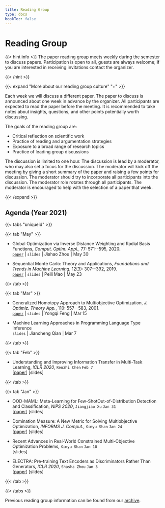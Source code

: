 ```yaml
---
title: Reading Group
type: docs
bookToc: false
---
```


# Reading Group

<link rel="stylesheet" href="/academicons/academicons-1.9.0/css/academicons.min.css"/>
<link rel="stylesheet" href="https://maxcdn.bootstrapcdn.com/font-awesome/4.4.0/css/font-awesome.min.css">
<head>
<script src='https://kit.fontawesome.com/a076d05399.js' crossorigin='anonymous'></script>
<link rel="stylesheet" href="https://fonts.googleapis.com/icon?family=Material+Icons">
<link rel="stylesheet" href="https://cdnjs.cloudflare.com/ajax/libs/font-awesome/4.7.0/css/font-awesome.min.css">
</head>

{{< hint info >}}
The paper reading group meets weekly during the semester to discuss papers. Participation is open to all, guests are always welcome; if you are interested in receiving invitations contact the organizer.

{{< /hint >}}

{{< expand "More about our reading group culture" "+" >}}

Each week we will discuss a different paper. The paper to discuss is announced about one week in advance by the organizer. All participants are expected to read the paper before the meeting. It is recommended to take notes about insights, questions, and other points potentially worth discussing.

The goals of the reading group are:
- Critical reflection on scientific work
- Practice of reading and argumentation strategies
- Exposure to a broad range of research topics
- Practice of leading group discussions

The discussion is limited to one hour. The discussion is lead by a moderator, who may also set a focus for the discussion. The moderator will kick off the meeting by giving a short summary of the paper and raising a few points for discussion. The moderator should try to incorporate all participants into the discussion. The moderator role rotates through all participants. The moderator is encouraged to help with the selection of a paper that week.

{{< /expand >}}


## Agenda (Year 2021)

{{< tabs "uniqueid" >}}

{{< tab "May" >}}

- Global Optimization via Inverse Distance Weighting and Radial Basis Functions, *Comput. Optim. Appl.*, 77: 571--595, 2020.<br>
<i class='fa fa-link' style='font-size:16px'></i> [`paper`](https://link.springer.com/article/10.1007/s10589-020-00215-w) | <i class='fa fa-file-powerpoint-o' style='font-size:16px'></i> `slides` | <i class='fa fa-bullhorn' style='font-size:16px'></i> Jiahao Zhou | <i class='fa fa-calendar' style='font-size:16px'></i> May 30

- Sequential Monte Carlo: Theory and Applications, *Foundations and Trends in Machine Learning*, 12(3): 307--392, 2019.<br>
<i class='fa fa-link' style='font-size:16px'></i> [`paper`](https://www.nowpublishers.com/article/Details/MAL-074) | <i class='fa fa-file-powerpoint-o' style='font-size:16px'></i> `slides` | <i class='fa fa-bullhorn' style='font-size:16px'></i> Peili Mao | <i class='fa fa-calendar' style='font-size:16px'></i> May 23

{{< /tab >}}

{{< tab "Mar" >}}

- Generalized Homotopy Approach to Multiobjective Optimization, *J. Optimiz. Theory App.*, 110: 557--583, 2001.<br>
<i class='fa fa-download' style='font-size:16px'></i> [`paper`](https://link.springer.com/article/10.1023/A:1017536311488) | <i class='fa fa-file-powerpoint-o' style='font-size:16px'></i> `slides` | <i class='fa fa-bullhorn' style='font-size:16px'></i> Yongqi Feng | <i class='fa fa-calendar' style='font-size:16px'></i> Mar 15


- Machine Learning Approaches in Programming Language Type Inference<br>
<i class='fa fa-file-powerpoint-o' style='font-size:16px'></i> `slides` | <i class='fa fa-bullhorn' style='font-size:16px'></i> Jiancheng Qian | <i class='fa fa-calendar' style='font-size:16px'></i> Mar 7


{{< /tab >}}

{{< tab "Feb" >}}

- Understanding and Improving Information Transfer in Multi-Task Learning, _ICLR 2020_, `Renzhi Chen` `Feb 7`<br>
[[paper](https://openreview.net/forum?id=SylzhkBtDB)] [slides]

{{< /tab >}}

{{< tab "Jan" >}}

- OOD-MAML: Meta-Learning for Few-ShotOut-of-Distribution Detection and Classification, _NIPS 2020_, `Jiangjiao Xu` `Jan 31`<br>
[[paper](https://proceedings.neurips.cc/paper/2020/file/28e209b61a52482a0ae1cb9f5959c792-Paper.pdf)] [slides]

- Domination Measure: A New Metric for Solving Multiobjective Optimization, _INFORMS J. Comput._, `Xinyu Shan` `Jan 24`<br>
[[paper](https://pubsonline.informs.org/doi/10.1287/ijoc.2019.0920)] [slides]

- Recent Advances in Real-World Constrained Multi-Objective Optimization Problems, `Xinyu Shan` `Jan 10`<br>
[slides]

- ELECTRA: Pre-training Text Encoders as Discriminators Rather Than Generators, _ICLR 2020_, `Shasha Zhou` `Jan 3`<br>
[[paper](https://openreview.net/pdf?id=r1xMH1BtvB)] [slides]

{{< /tab >}}

{{< /tabs >}}

Previous reading group information can be found from our [archive](/docs/research/archive_reading).

